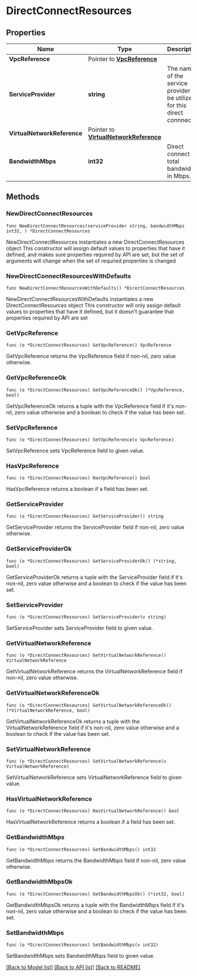 # DirectConnectResources

## Properties

Name | Type | Description | Notes
------------ | ------------- | ------------- | -------------
**VpcReference** | Pointer to [**VpcReference**](VpcReference.md) |  | [optional] 
**ServiceProvider** | **string** | The name of the service provider to be utilized for this direct connnect.  | 
**VirtualNetworkReference** | Pointer to [**VirtualNetworkReference**](VirtualNetworkReference.md) |  | [optional] 
**BandwidthMbps** | **int32** | Direct connect total bandwidth in Mbps. | 

## Methods

### NewDirectConnectResources

`func NewDirectConnectResources(serviceProvider string, bandwidthMbps int32, ) *DirectConnectResources`

NewDirectConnectResources instantiates a new DirectConnectResources object
This constructor will assign default values to properties that have it defined,
and makes sure properties required by API are set, but the set of arguments
will change when the set of required properties is changed

### NewDirectConnectResourcesWithDefaults

`func NewDirectConnectResourcesWithDefaults() *DirectConnectResources`

NewDirectConnectResourcesWithDefaults instantiates a new DirectConnectResources object
This constructor will only assign default values to properties that have it defined,
but it doesn't guarantee that properties required by API are set

### GetVpcReference

`func (o *DirectConnectResources) GetVpcReference() VpcReference`

GetVpcReference returns the VpcReference field if non-nil, zero value otherwise.

### GetVpcReferenceOk

`func (o *DirectConnectResources) GetVpcReferenceOk() (*VpcReference, bool)`

GetVpcReferenceOk returns a tuple with the VpcReference field if it's non-nil, zero value otherwise
and a boolean to check if the value has been set.

### SetVpcReference

`func (o *DirectConnectResources) SetVpcReference(v VpcReference)`

SetVpcReference sets VpcReference field to given value.

### HasVpcReference

`func (o *DirectConnectResources) HasVpcReference() bool`

HasVpcReference returns a boolean if a field has been set.

### GetServiceProvider

`func (o *DirectConnectResources) GetServiceProvider() string`

GetServiceProvider returns the ServiceProvider field if non-nil, zero value otherwise.

### GetServiceProviderOk

`func (o *DirectConnectResources) GetServiceProviderOk() (*string, bool)`

GetServiceProviderOk returns a tuple with the ServiceProvider field if it's non-nil, zero value otherwise
and a boolean to check if the value has been set.

### SetServiceProvider

`func (o *DirectConnectResources) SetServiceProvider(v string)`

SetServiceProvider sets ServiceProvider field to given value.


### GetVirtualNetworkReference

`func (o *DirectConnectResources) GetVirtualNetworkReference() VirtualNetworkReference`

GetVirtualNetworkReference returns the VirtualNetworkReference field if non-nil, zero value otherwise.

### GetVirtualNetworkReferenceOk

`func (o *DirectConnectResources) GetVirtualNetworkReferenceOk() (*VirtualNetworkReference, bool)`

GetVirtualNetworkReferenceOk returns a tuple with the VirtualNetworkReference field if it's non-nil, zero value otherwise
and a boolean to check if the value has been set.

### SetVirtualNetworkReference

`func (o *DirectConnectResources) SetVirtualNetworkReference(v VirtualNetworkReference)`

SetVirtualNetworkReference sets VirtualNetworkReference field to given value.

### HasVirtualNetworkReference

`func (o *DirectConnectResources) HasVirtualNetworkReference() bool`

HasVirtualNetworkReference returns a boolean if a field has been set.

### GetBandwidthMbps

`func (o *DirectConnectResources) GetBandwidthMbps() int32`

GetBandwidthMbps returns the BandwidthMbps field if non-nil, zero value otherwise.

### GetBandwidthMbpsOk

`func (o *DirectConnectResources) GetBandwidthMbpsOk() (*int32, bool)`

GetBandwidthMbpsOk returns a tuple with the BandwidthMbps field if it's non-nil, zero value otherwise
and a boolean to check if the value has been set.

### SetBandwidthMbps

`func (o *DirectConnectResources) SetBandwidthMbps(v int32)`

SetBandwidthMbps sets BandwidthMbps field to given value.



[[Back to Model list]](../README.md#documentation-for-models) [[Back to API list]](../README.md#documentation-for-api-endpoints) [[Back to README]](../README.md)



